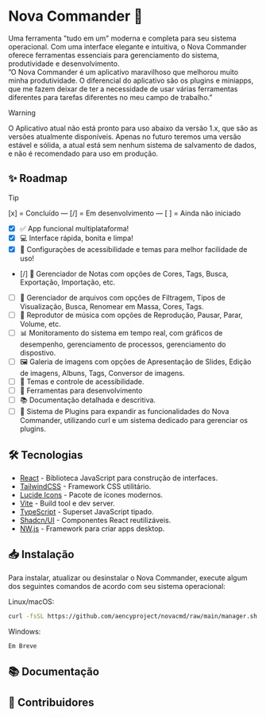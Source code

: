 # Nova Commander 🚀

Uma ferramenta "tudo em um" moderna e completa para seu sistema operacional. Com uma interface elegante e intuitiva, o Nova Commander oferece ferramentas essenciais para gerenciamento do sistema, produtividade e desenvolvimento. <br>
”O Nova Commander é um aplicativo maravilhoso que melhorou muito minha produtividade. O diferencial do aplicativo são os plugins e miniapps, que me fazem deixar de ter a necessidade de usar várias ferramentas diferentes para tarefas diferentes no meu campo de trabalho.”
> [!WARNING]
> O Aplicativo atual não está pronto para uso abaixo da versão 1.x, que são as versões atualmente disponíveis. Apenas no futuro teremos uma versão estável e sólida, a atual está sem nenhum sistema de salvamento de dados, e não é recomendado para uso em produção.

## ✨ Roadmap

> [!TIP]
> [x] = Concluído — [/] = Em desenvolvimento — [ ] = Ainda não iniciado
- [x] ✅ App funcional multiplataforma!
- [x] 💻 Interface rápida, bonita e limpa!
- [x] 🎨 Configurações de acessibilidade e temas para melhor facilidade de uso!
- [/] 📝 Gerenciador de Notas com opções de Cores, Tags, Busca, Exportação, Importação, etc.
- [ ] 📂 Gerenciador de arquivos com opções de Filtragem, Tipos de Visualização, Busca, Renomear em Massa, Cores, Tags.
- [ ] 🎵 Reprodutor de música com opções de Reprodução, Pausar, Parar, Volume, etc.
- [ ] 📊 Monitoramento do sistema em tempo real, com gráficos de desempenho, gerenciamento de processos, gerenciamento do dispostivo.
- [ ] 🖼️ Galeria de imagens com opções de Apresentação de Slides, Edição de imagens, Albuns, Tags, Conversor de imagens.
- [ ] 🎨 Temas e controle de acessibilidade.
- [ ] 🔧 Ferramentas para desenvolvimento
- [ ] 📚 Documentação detalhada e descritiva.
- [ ] 🔗 Sistema de Plugins para expandir as funcionalidades do Nova Commander, utilizando curl e um sistema dedicado para gerenciar os plugins.

## 🛠️ Tecnologias

- [React](https://react.dev/) - Biblioteca JavaScript para construção de interfaces.
- [TailwindCSS](https://tailwindcss.com/) - Framework CSS utilitário.
- [Lucide Icons](https://lucide.dev/) - Pacote de ícones modernos.
- [Vite](https://vitejs.dev/) - Build tool e dev server.
- [TypeScript](https://www.typescriptlang.org/) - Superset JavaScript tipado.
- [Shadcn/UI](https://ui.shadcn.com/) - Componentes React reutilizáveis.
- [NW.js](https://nwjs.io/) - Framework para criar apps desktop.

## 📥 Instalação

Para instalar, atualizar ou desinstalar o Nova Commander, execute algum dos seguintes comandos de acordo com seu sistema operacional:

Linux/macOS:
```bash
curl -fsSL https://github.com/aencyproject/novacmd/raw/main/manager.sh | bash
```

Windows:
```powershell
Em Breve
```

## 📚 Documentação


## 🤝 Contribuidores

